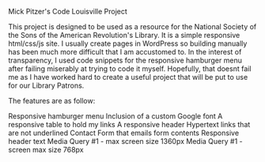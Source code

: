 Mick Pitzer's Code Louisville Project

This project is designed to be used as a resource for the National Society of the Sons of the American Revolution's Library. It is a simple responsive html/css/js site. I usually create pages in WordPress so building manually has been much more difficult that I am accustomed to. In the interest of transparency, I used code snippets for the responsive hamburger menu after failing miserably at trying to code it myself. Hopefully, that doesnt fail me as I have worked hard to create a useful project that will be put to use for our Library Patrons.

The features are as follow:

Responsive hamburger menu
Inclusion of a custom Google font
A responsive table to hold my links
A responsive header
Hypertext links that are not underlined
Contact Form that emails form contents
Responsive header text
Media Query #1 - max screen size 1360px
Media Query #1 - screen max size 768px
